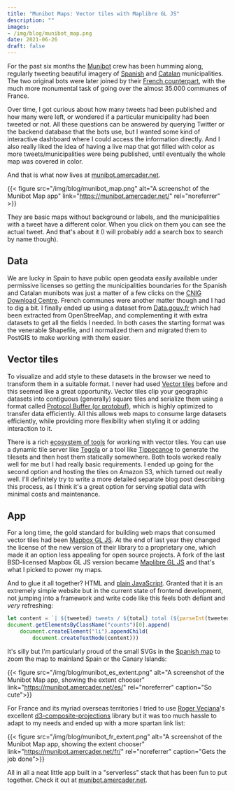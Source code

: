 ```yaml
---
title: "Munibot Maps: Vector tiles with Maplibre GL JS"
description: ""
images:
- /img/blog/munibot_map.png
date: 2021-06-26
draft: false
---
```


For the past six months the [Munibot](https://amercader.net/blog/munibot-the-friendly-geo-twitter-bot/) crew has been humming
along, regularly tweeting beautiful imagery of [Spanish](https://twitter.com/munibot_es) and 
[Catalan](https://twitter.com/munibot_cat) municipalities. The two original bots were later joined by
their [French counterpart](https://twitter.com/communebot/), with the much more monumental task of going over the almost 35.000
communes of France.

Over time, I got curious about how many tweets had been published and how many were left, or wondered if a particular
municipality had been tweeted or not. All these questions can be answered by querying Twitter or the backend database that
the bots use, but I wanted some kind of interactive dashboard where I could access the information directly. And I also
really liked the idea of having a live map that got filled with color as more tweets/municipalities were being published,
until eventually the whole map was covered in color.

And that is what now lives at [munibot.amercader.net](https://munibot.amercader.net/).

{{< figure src="/img/blog/munibot_map.png" alt="A screenshot of the Munibot Map app" link="https://munibot.amercader.net/" rel="noreferrer" >}}

They are basic maps without background or labels, and the municipalities with a tweet have a different color. When you click
on them you can see the actual tweet. And that's about it (I will probably add a search box to search by name though).

## Data

We are lucky in Spain to have public open geodata easily available under permissive licenses so getting the municipalities boundaries for the Spanish and Catalan munibots was just a matter of a few clicks on the [CNIG Download Centre](https://centrodedescargas.cnig.es/CentroDescargas/index.jsp). French communes were another matter though and I had to dig a bit. I finally ended up using a dataset from [Data.gouv.fr](https://www.data.gouv.fr/fr/datasets/decoupage-administratif-communal-francais-issu-d-openstreetmap/) which had been extracted from OpenStreeMap, and complementing it with extra datasets to get all the fields I needed. In both cases the starting format was the venerable Shapefile, and I normalized them and migrated them to PostGIS to make working with them easier.


## Vector tiles

To visualize and add style to these datasets in the browser we need to transform them in a suitable format. I never had used [Vector tiles](https://en.wikipedia.org/wiki/Vector_tiles) before and this seemed like a great opportunity. Vector tiles clip your geographic datasets into contiguous (generally) square tiles and serialize them using a format called [Protocol Buffer (or protobuf)](https://en.wikipedia.org/wiki/Google_Protocol_Buffers), which is highly optimized to transfer data efficiently. All this allows web maps to consume large datasets efficiently, while providing more flexibility when styling it or adding interaction to it.

There is a rich [ecosystem of tools](https://github.com/mapbox/awesome-vector-tiles) for working with vector tiles. You can use a dynamic tile server like [Tegola](https://tegola.io/) or a tool like [Tippecanoe](https://github.com/mapbox/tippecanoe) to generate the tilesets and then host them statically somewhere. Both tools worked really well for me but I had really basic requirements. I ended up going for the second option and hosting the tiles on Amazon S3, which turned out really well. I'll definitely try to write a more detailed separate blog post describing this process, as I think it's a great option for serving spatial data with minimal costs and maintenance.


## App

For a long time, the gold standard for building web maps that consumed vector tiles had been [Mapbox GL JS](https://www.mapbox.com/mapbox-gljs). At the end of last year they changed the license of the new version of their library to a proprietary one, which made it an option less appealing for open source projects. A fork of the last BSD-licensed Mapbox GL JS version became [Maplibre GL JS](https://github.com/maplibre/maplibre-gl-js) and that's what I picked to power my maps.

And to glue it all together? HTML and [plain JavaScript](https://developer.mozilla.org/en-US/docs/Web/JavaScript). Granted that it is an extremely simple website but in the current state of frontend development, not jumping into a framework and write code like this feels both defiant and *very* refreshing:

```javascript
let content = `| ${tweeted} tweets / ${total} total (${parseInt(tweeted/total*100)}%)`
document.getElementsByClassName("counts")[0].append(
    document.createElement("li").appendChild(
        document.createTextNode(content)))
```

It's silly but I'm particularly proud of the small SVGs in the [Spanish map](https://munibot.amercader.net/es/) to zoom the map to mainland Spain or the Canary Islands:

{{< figure src="/img/blog/munibot_es_extent.png" alt="A screenshot of the Munibot Map app, showing the extent chooser" link="https://munibot.amercader.net/es/" rel="noreferrer"  caption="So cute">}}

For France and its myriad overseas territories I tried to use [Roger Veciana](https://twitter.com/rveciana)'s excellent [d3-composite-projections](https://github.com/rveciana/d3-composite-projections) library but it was too much hassle to adapt to my needs and ended up with a more spartan link list:

{{< figure src="/img/blog/munibot_fr_extent.png" alt="A screenshot of the Munibot Map app, showing the extent chooser" link="https://munibot.amercader.net/fr/" rel="noreferrer"  caption="Gets the job done">}}

All in all a neat little app built in a "serverless" stack that has been fun to put together. Check it out at [munibot.amercader.net](https://munibot.amercader.net/).
